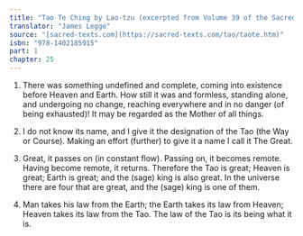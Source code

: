 ```yaml
---
title: "Tao Te Ching by Lao-tzu (excerpted from Volume 39 of the Sacred Books of the East.)"
translator: "James Legge"
source: "[sacred-texts.com](https://sacred-texts.com/tao/taote.htm)"
isbn: "978-1402185915"
part: 1
chapter: 25
---
```

1. There was something undefined and complete, coming into existence
before Heaven and Earth. How still it was and formless, standing alone,
and undergoing no change, reaching everywhere and in no danger (of
being exhausted)! It may be regarded as the Mother of all things.

2. I do not know its name, and I give it the designation of the Tao
(the Way or Course). Making an effort (further) to give it a name
I call it The Great. 

3. Great, it passes on (in constant flow). Passing on, it becomes
remote. Having become remote, it returns. Therefore the Tao is great;
Heaven is great; Earth is great; and the (sage) king is also great.
In the universe there are four that are great, and the (sage) king
is one of them. 

4. Man takes his law from the Earth; the Earth takes its law from
Heaven; Heaven takes its law from the Tao. The law of the Tao is its
being what it is.